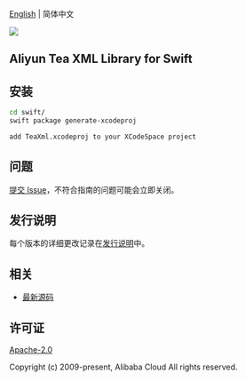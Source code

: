 [English](README.md) | 简体中文

![](https://aliyunsdk-pages.alicdn.com/icons/AlibabaCloud.svg)

## Aliyun Tea XML Library for Swift

## 安装

```bash
cd swift/
swift package generate-xcodeproj

add TeaXml.xcodeproj to your XCodeSpace project
```

## 问题

[提交 Issue](https://github.com/aliyun/tea-xml/issues/new)，不符合指南的问题可能会立即关闭。

## 发行说明

每个版本的详细更改记录在[发行说明](./ChangeLog.txt)中。

## 相关

* [最新源码](https://github.com/aliyun/tea-xml/tree/master/swift)

## 许可证

[Apache-2.0](http://www.apache.org/licenses/LICENSE-2.0)

Copyright (c) 2009-present, Alibaba Cloud All rights reserved.
